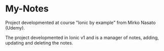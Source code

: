 # My-Notes

Project developmented at course "Ionic by example" from Mirko Nasato (Udemy).

The project developmented in Ionic v1 and is a manager of notes, adding, updating and deleting the notes.
